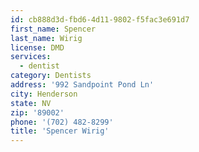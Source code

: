 ```yaml
---
id: cb888d3d-fbd6-4d11-9802-f5fac3e691d7
first_name: Spencer
last_name: Wirig
license: DMD
services:
  - dentist
category: Dentists
address: '992 Sandpoint Pond Ln'
city: Henderson
state: NV
zip: '89002'
phone: '(702) 482-8299'
title: 'Spencer Wirig'
---
```

